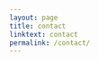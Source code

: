 ```yaml
---
layout: page
title: contact
linktext: contact
permalink: /contact/
---
```


<div id="contact-form-component"></div>

<script src="{{ "/assets/js/dist/bundle.js" | prepend: site.baseurl }}"></script>
